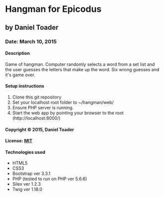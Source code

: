 # Hangman for Epicodus
## by Daniel Toader
### Date: March 10, 2015
#### Description
Game of hangman. Computer randomly selects a word from a set list and the user
guesses the letters that make up the word. Six wrong guesses and it's game over.

#### Setup instructions
1. Clone this git repository
2. Set your localhost root folder to ~/hangman/web/
3. Ensure PHP server is running.
4. Start the web app by pointing your browser to the root (http://localhost:8000/)  

#### Copyright © 2015, Daniel Toader  

#### License: [MIT](https://github.com/twbs/bootstrap/blob/master/LICENSE) 

#### Technologies used
- HTML5
- CSS3
- Bootstrap ver 3.3.1
- PHP (tested to run on PHP ver 5.6.6)
- Silex ver 1.2.3
- Twig ver 1.18.0
